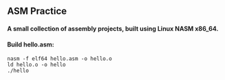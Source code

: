 ## ASM Practice
#### A small collection of assembly projects, built using Linux NASM x86_64.

#### Build hello.asm:
```
nasm -f elf64 hello.asm -o hello.o
ld hello.o -o hello
./hello
```
